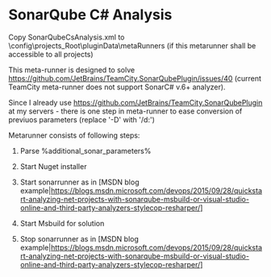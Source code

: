 # SonarQube C# Analysis

Copy SonarQubeCsAnalysis.xml to <TeamCityDataDir>\config\projects\_Root\pluginData\metaRunners (if this metarunner shall be accessible to all projects)

This meta-runner is designed to solve https://github.com/JetBrains/TeamCity.SonarQubePlugin/issues/40 (current TeamCity meta-runner does not support SonarC# v.6+ analyzer).

Since I already use https://github.com/JetBrains/TeamCity.SonarQubePlugin at my servers - there is one step in meta-runner to ease conversion of previuos parameters (replace '-D' with '/d:')

Metarunner consists of following steps:

1. Parse %additional_sonar_parameters%

1. Start Nuget installer

1. Start sonarrunner as in [MSDN blog example|https://blogs.msdn.microsoft.com/devops/2015/09/28/quickstart-analyzing-net-projects-with-sonarqube-msbuild-or-visual-studio-online-and-third-party-analyzers-stylecop-resharper/]

1. Start Msbuild for solution

1. Stop sonarrunner as in [MSDN blog example|https://blogs.msdn.microsoft.com/devops/2015/09/28/quickstart-analyzing-net-projects-with-sonarqube-msbuild-or-visual-studio-online-and-third-party-analyzers-stylecop-resharper/]
